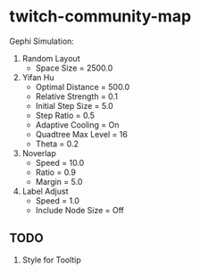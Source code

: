 # twitch-community-map

Gephi Simulation:
1. Random Layout
    - Space Size = 2500.0
2. Yifan Hu
    - Optimal Distance = 500.0
    - Relative Strength = 0.1
    - Initial Step Size = 5.0
    - Step Ratio = 0.5
    - Adaptive Cooling = On
    - Quadtree Max Level = 16
    - Theta = 0.2
3. Noverlap
    - Speed = 10.0
    - Ratio = 0.9
    - Margin = 5.0
4. Label Adjust
    - Speed = 1.0
    - Include Node Size = Off




## TODO

1) Style for Tooltip
